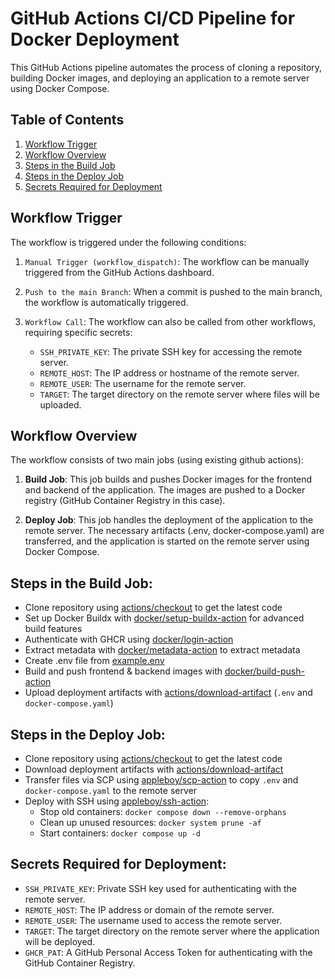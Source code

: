 # GitHub Actions CI/CD Pipeline for Docker Deployment

This GitHub Actions pipeline automates the process of cloning a repository, building Docker images, and deploying an application to a remote server using Docker Compose.

## Table of Contents

1. [Workflow Trigger](#workflow-trigger)
2. [Workflow Overview](#workflow-overview)
3. [Steps in the Build Job](#steps-in-the-build-job)
4. [Steps in the Deploy Job](#steps-in-the-deploy-job)
5. [Secrets Required for Deployment](#secrets-required-for-deployment)

## Workflow Trigger

The workflow is triggered under the following conditions:

1. `Manual Trigger (workflow_dispatch)`: The workflow can be manually triggered from the GitHub Actions dashboard.

2. `Push to the main Branch`: When a commit is pushed to the main branch, the workflow is automatically triggered.

3. `Workflow Call`: The workflow can also be called from other workflows, requiring specific secrets:

   - `SSH_PRIVATE_KEY`: The private SSH key for accessing the remote server.
   - `REMOTE_HOST`: The IP address or hostname of the remote server.
   - `REMOTE_USER`: The username for the remote server.
   - `TARGET`: The target directory on the remote server where files will be uploaded.

## Workflow Overview

The workflow consists of two main jobs (using existing github actions):

1. **Build Job**: This job builds and pushes Docker images for the frontend and backend of the application. The images are pushed to a Docker registry (GitHub Container Registry in this case).

2. **Deploy Job**: This job handles the deployment of the application to the remote server. The necessary artifacts (.env, docker-compose.yaml) are transferred, and the application is started on the remote server using Docker Compose.

## Steps in the Build Job:

- Clone repository using [actions/checkout](https://github.com/actions/checkout/tree/v4/) to get the latest code
- Set up Docker Buildx with [docker/setup-buildx-action](https://github.com/docker/setup-buildx-action/tree/v3.8.0/) for advanced build features
- Authenticate with GHCR using [docker/login-action](https://github.com/docker/login-action/tree/v3.3.0/)
- Extract metadata with [docker/metadata-action](https://github.com/docker/metadata-action/tree/v5.6.1/) to extract metadata
- Create .env file from [example.env](../../example.env)
- Build and push frontend & backend images with [docker/build-push-action](https://github.com/docker/build-push-action/tree/v6.12.0/)
- Upload deployment artifacts with [actions/download-artifact](https://github.com/actions/upload-artifact/tree/v4.6.0/) (`.env` and `docker-compose.yaml`)

## Steps in the Deploy Job:

- Clone repository using [actions/checkout](https://github.com/actions/checkout/tree/v4/) to get the latest code
- Download deployment artifacts with [actions/download-artifact](https://github.com/actions/download-artifact/tree/v4.1.8/)
- Transfer files via SCP using [appleboy/scp-action](https://github.com/appleboy/scp-action/tree/v0.1.7/) to copy `.env` and `docker-compose.yaml` to the remote server
- Deploy with SSH using [appleboy/ssh-action](https://github.com/appleboy/ssh-action/tree/v1.2.0/):
  - Stop old containers: `docker compose down --remove-orphans`
  - Clean up unused resources: `docker system prune -af`
  - Start containers: `docker compose up -d`

## Secrets Required for Deployment:

- `SSH_PRIVATE_KEY`: Private SSH key used for authenticating with the remote server.
- `REMOTE_HOST`: The IP address or domain of the remote server.
- `REMOTE_USER`: The username used to access the remote server.
- `TARGET`: The target directory on the remote server where the application will be deployed.
- `GHCR_PAT`: A GitHub Personal Access Token for authenticating with the GitHub Container Registry.
